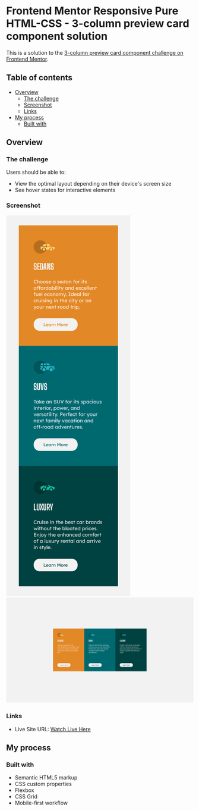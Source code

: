 # Frontend Mentor Responsive Pure HTML-CSS - 3-column preview card component solution

This is a solution to the [3-column preview card component challenge on Frontend Mentor](https://www.frontendmentor.io/challenges/3column-preview-card-component-pH92eAR2-).

## Table of contents

- [Overview](#overview)
  - [The challenge](#the-challenge)
  - [Screenshot](#screenshot)
  - [Links](#links)
- [My process](#my-process)
  - [Built with](#built-with)



## Overview

### The challenge

Users should be able to:

- View the optimal layout depending on their device's screen size
- See hover states for interactive elements

### Screenshot

![](./images/Mobile.png)
![](./images/desktop.png)



### Links

- Live Site URL: [Watch Live Here](https://3-column-preview-card-component-five-zeta.vercel.app/)

## My process

### Built with

- Semantic HTML5 markup
- CSS custom properties
- Flexbox
- CSS Grid
- Mobile-first workflow


